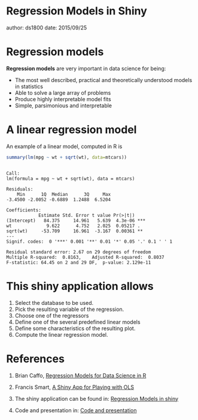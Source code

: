 Regression Models in Shiny
========================================================
author: ds1800
date: 2015/09/25

Regression models
========================================================

**Regression models**  are very important in data science for being:

- The most well described, practical and theoretically understood models in statistics
- Able to solve a large array of problems
- Produce highly interpretable model fits
- Simple, parsimonious and interpretable

A linear regression model
========================================================

An example of a linear model, computed in R is


```r
summary(lm(mpg ~ wt + sqrt(wt), data=mtcars))
```

```

Call:
lm(formula = mpg ~ wt + sqrt(wt), data = mtcars)

Residuals:
    Min      1Q  Median      3Q     Max 
-3.4500 -2.0052 -0.6889  1.2488  6.5204 

Coefficients:
            Estimate Std. Error t value Pr(>|t|)    
(Intercept)   84.375     14.961   5.639  4.3e-06 ***
wt             9.622      4.752   2.025  0.05217 .  
sqrt(wt)     -53.709     16.961  -3.167  0.00361 ** 
---
Signif. codes:  0 '***' 0.001 '**' 0.01 '*' 0.05 '.' 0.1 ' ' 1

Residual standard error: 2.67 on 29 degrees of freedom
Multiple R-squared:  0.8163,	Adjusted R-squared:  0.8037 
F-statistic: 64.45 on 2 and 29 DF,  p-value: 2.129e-11
```

This shiny application allows
========================================================

1. Select the database to be used.
2. Pick the resulting variable of the regression.
3. Choose one of the regressors
4. Define one of the several predefined linear models
5. Define some characteristics of the resulting plot.
6. Compute the linear regression model.

References
===

1. Brian Caffo, [ Regression Models for Data Science in R](https://leanpub.com/regmods)

2. Francis Smart, [ A Shiny App for Playing with OLS](http://www.econometricsbysimulation.com/2013/11/a-shiny-app-for-playing-with-ols.html)

3. The shiny application can be found in: [Regression Models in shiny](http://ds1800.shinyapps.io/RegrModelsApp)

4. Code and presentation in: [Code and presentation](http://rpubs.com/ds1800/112243)

